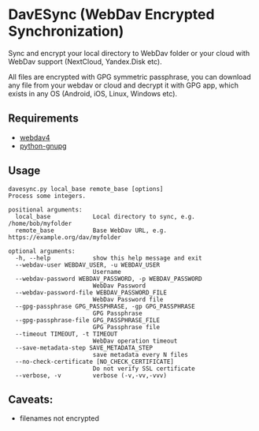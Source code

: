 # DavESync (WebDav Encrypted Synchronization)

Sync and encrypt your local directory to WebDav folder or your cloud with WebDav support (NextCloud, Yandex.Disk etc).

All files are encrypted with GPG symmetric passphrase, you can download any file from your webdav or cloud and decrypt it with GPG app, which exists in any OS (Android, iOS, Linux, Windows etc).

## Requirements
- [webdav4](https://pypi.org/project/webdav4/)
- [python-gnupg](https://pypi.org/project/python-gnupg/)

## Usage 
```
davesync.py local_base remote_base [options]
Process some integers.

positional arguments:
  local_base            Local directory to sync, e.g. /home/bob/myfolder
  remote_base           Base WebDav URL, e.g. https://example.org/dav/myfolder

optional arguments:
  -h, --help            show this help message and exit
  --webdav-user WEBDAV_USER, -u WEBDAV_USER
                        Username
  --webdav-password WEBDAV_PASSWORD, -p WEBDAV_PASSWORD
                        WebDav Password
  --webdav-password-file WEBDAV_PASSWORD_FILE
                        WebDav Password file
  --gpg-passphrase GPG_PASSPHRASE, -gp GPG_PASSPHRASE
                        GPG Passphrase
  --gpg-passphrase-file GPG_PASSPHRASE_FILE
                        GPG Passphrase file
  --timeout TIMEOUT, -t TIMEOUT
                        WebDav operation timeout
  --save-metadata-step SAVE_METADATA_STEP
                        save metadata every N files
  --no-check-certificate [NO_CHECK_CERTIFICATE]
                        Do not verify SSL certificate
  --verbose, -v         verbose (-v,-vv,-vvv)
```

## Caveats:
- filenames not encrypted
